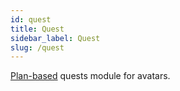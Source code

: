 ```yaml
---
id: quest
title: Quest
sidebar_label: Quest
slug: /quest
---
```


[Plan-based](avatars/skills/calendar) quests module for avatars.

